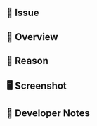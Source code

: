 <!--
Please ensure that you complete the following mandatory sections:

- Issue*
- Overview
- Reason*

* Only mandatory if working from a issue with a User Story
-->

## 🧰 Issue

<!-- [The Jira issue the work was done for as an issue reference (e.g. `closes wk-607`)] -->

## 🚀 Overview

<!-- [A summary of what you did in no more than one paragraph] -->

## 🤔 Reason

<!-- [Why did you do what you did? - This should be copied from the User Story part of the issue if it is available] -->

## 🖥️ Screenshot

<!-- [If the work is UI related then paste a screenshot of the update here. Where possible, please use an animated screenshot.] -->

## 📝 Developer Notes

<!-- [Sometimes, extra notes are needed to add clarity to a PR, add them here] -->
